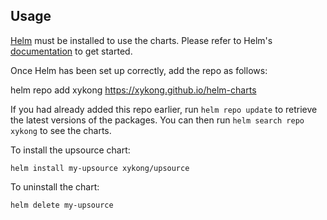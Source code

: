 ## Usage

[Helm](https://helm.sh) must be installed to use the charts. Please refer to
Helm's [documentation](https://helm.sh/docs) to get started.

Once Helm has been set up correctly, add the repo as follows:

helm repo add xykong https://xykong.github.io/helm-charts

If you had already added this repo earlier, run `helm repo update` to retrieve
the latest versions of the packages. You can then run `helm search repo xykong` to see the charts.

To install the upsource chart:

    helm install my-upsource xykong/upsource

To uninstall the chart:

    helm delete my-upsource

